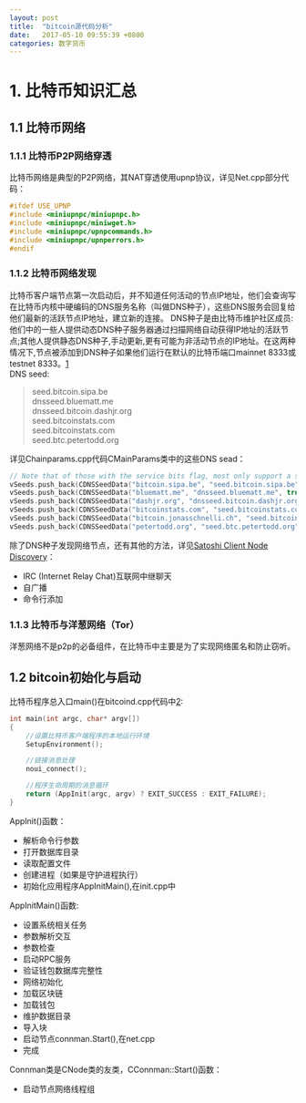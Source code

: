```yaml
---
layout: post
title:  "bitcoin源代码分析"
date:   2017-05-10 09:55:39 +0800
categories: 数字货币
---
```


# 1. 比特币知识汇总

## 1.1 比特币网络

### 1.1.1 比特币P2P网络穿透
比特币网络是典型的P2P网络，其NAT穿透使用upnp协议，详见Net.cpp部分代码：
```cpp
#ifdef USE_UPNP
#include <miniupnpc/miniupnpc.h>
#include <miniupnpc/miniwget.h>
#include <miniupnpc/upnpcommands.h>
#include <miniupnpc/upnperrors.h>
#endif
```

### 1.1.2 比特币网络发现
比特币客户端节点第一次启动后，并不知道任何活动的节点IP地址，他们会查询写在比特币内核中硬编码的DNS服务名称（叫做DNS种子），这些DNS服务会回复给他们最新的活跃节点IP地址，建立新的连接。
DNS种子是由比特币维护社区成员:他们中的一些人提供动态DNS种子服务器通过扫描网络自动获得IP地址的活跃节点;其他人提供静态DNS种子,手动更新,更有可能为非活动节点的IP地址。在这两种情况下,节点被添加到DNS种子如果他们运行在默认的比特币端口mainnet 8333或testnet 8333。[1]  
DNS seed:
> seed.bitcoin.sipa.be  
> dnsseed.bluematt.me  
> dnsseed.bitcoin.dashjr.org  
> seed.bitcoinstats.com  
> seed.bitcoinstats.com  
> seed.btc.petertodd.org   

详见Chainparams.cpp代码CMainParams类中的这些DNS sead：
```cpp
// Note that of those with the service bits flag, most only support a subset of possible options
vSeeds.push_back(CDNSSeedData("bitcoin.sipa.be", "seed.bitcoin.sipa.be", true)); // Pieter Wuille, only supports x1, x5, x9, and xd
vSeeds.push_back(CDNSSeedData("bluematt.me", "dnsseed.bluematt.me", true)); // Matt Corallo, only supports x9
vSeeds.push_back(CDNSSeedData("dashjr.org", "dnsseed.bitcoin.dashjr.org")); // Luke Dashjr
vSeeds.push_back(CDNSSeedData("bitcoinstats.com", "seed.bitcoinstats.com", true)); // Christian Decker, supports x1 - xf
vSeeds.push_back(CDNSSeedData("bitcoin.jonasschnelli.ch", "seed.bitcoin.jonasschnelli.ch", true)); // Jonas Schnelli, only supports x1, x5, x9, and xd
vSeeds.push_back(CDNSSeedData("petertodd.org", "seed.btc.petertodd.org", true)); // Peter Todd, only supports x1, x5, x9, and xd
```

除了DNS种子发现网络节点，还有其他的方法，详见[Satoshi Client Node Discovery](https://en.bitcoin.it/wiki/Satoshi_Client_Node_Discovery)：
- IRC (Internet Relay Chat)互联网中继聊天
- 自广播
- 命令行添加

### 1.1.3 比特币与洋葱网络（Tor）
洋葱网络不是p2p的必备组件，在比特币中主要是为了实现网络匿名和防止窃听。


## 1.2 bitcoin初始化与启动
比特币程序总入口main()在bitcoind.cpp代码中[2]:
```cpp
int main(int argc, char* argv[])
{
    //设置比特币客户端程序的本地运行环境
    SetupEnvironment();

    //链接消息处理
    noui_connect();

    //程序生命周期的消息循环
    return (AppInit(argc, argv) ? EXIT_SUCCESS : EXIT_FAILURE);
}

```
AppInit()函数：
- 解析命令行参数
- 打开数据库目录
- 读取配置文件
- 创建进程（如果是守护进程执行）
- 初始化应用程序AppInitMain(),在init.cpp中

AppInitMain()函数:
- 设置系统相关任务
- 参数解析交互
- 参数检查
- 启动RPC服务
- 验证钱包数据库完整性
- 网络初始化
- 加载区块链
- 加载钱包
- 维护数据目录
- 导入块
- 启动节点connman.Start(),在net.cpp
- 完成

Connman类是CNode类的友类，CConnman::Start()函数：
- 启动节点网络线程组



[1]: https://bitcoin.org/en/developer-guide#peer-discovery "比特币开发手册"
[2]: https://dev.visucore.com/bitcoin/doxygen/bitcoind_8cpp.html#a0ddf1224851353fc92bfbff6f499fa97 "bitcoind.cpp File Reference"
